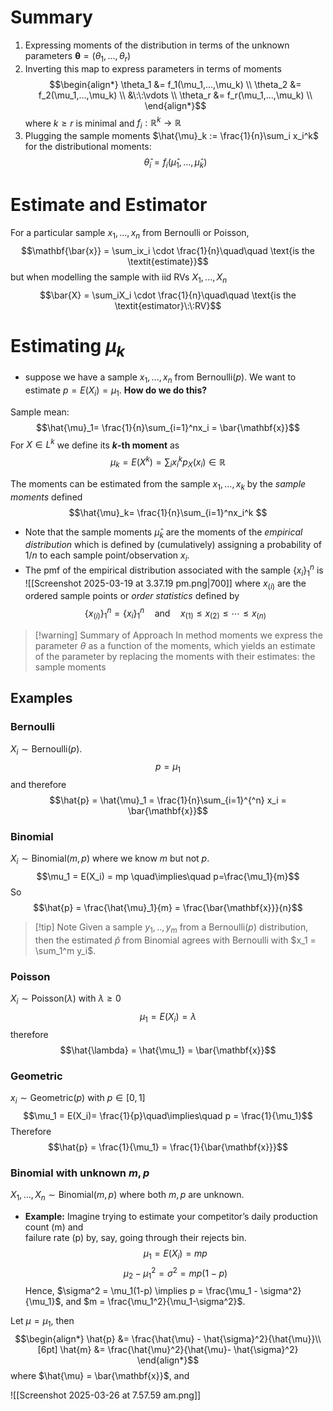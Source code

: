 # Summary

1. Expressing moments of the distribution in terms of the unknown parameters $\mathbf{\theta} = (\theta_1,...,\theta_r)$
2. Inverting this map to express parameters in terms of moments
$$\begin{align*}
\theta_1 &= f_1(\mu_1,...,\mu_k) \\
\theta_2 &= f_2(\mu_1,...,\mu_k) \\
&\:\:\vdots \\
\theta_r &= f_r(\mu_1,...,\mu_k) \\
\end{align*}$$
	where $k \geq r$ is minimal and $f_i :\mathbb{R}^k \to \mathbb{R}$
3. Plugging the sample moments $\hat{\mu}_k := \frac{1}{n}\sum_i x_i^k$  for the distributional moments:
	$$\hat{\theta}_i = f_i(\hat{\mu}_1,...,\hat{\mu}_k)$$

# Estimate and Estimator

For a particular sample $x_1,...,x_n$ from Bernoulli or Poisson,
$$\mathbf{\bar{x}} = \sum_ix_i \cdot \frac{1}{n}\quad\quad \text{is the \textit{estimate}}$$
but when modelling the sample with iid RVs $X_1,...,X_n$
$$\bar{X} = \sum_iX_i \cdot \frac{1}{n}\quad\quad \text{is the \textit{estimator}\:\:RV}$$


# Estimating $\mu_k$ 

- suppose we have a sample $x_1,...,x_n$ from $\text{Bernoulli}(p)$. We want to estimate $p = E(X_i) = \mu_1$. **How do we do this?**

Sample mean:
$$\hat{\mu}_1= \frac{1}{n}\sum_{i=1}^nx_i = \bar{\mathbf{x}}$$
For $X \in L^k$ we define its **$k$-th moment** as 
$$\mu_k = E(X^k) = \sum_i x_i^k p_X(x_i) \in \mathbb{R}$$

The moments can be estimated from the sample $x_1,...,x_k$ by the *sample moments* defined
$$\hat{\mu}_k= \frac{1}{n}\sum_{i=1}^nx_i^k $$
- Note that the sample moments $\hat{\mu}_k$ are the moments of the *empirical distribution* which is defined by (cumulatively) assigning a probability of $1/n$ to each sample point/observation $x_i$.
- The pmf of the empirical distribution associated with the sample $\{x_i\}^n_1$ is
 ![[Screenshot 2025-03-19 at 3.37.19 pm.png|700]]
 where $x_{(i)}$ are the ordered sample points or *order statistics* defined by 
 $$\{x_{(i)}\}_1^n = \{x_i\}_1^n\quad \text{and}\quad x_{(1)}\leq x_{(2)}\leq \cdots \leq x_{(n)}$$

>[!warning] Summary of Approach
>In method moments we express the parameter $\theta$ as a function of the moments, which yields an estimate of the parameter by replacing the moments with their estimates: the sample moments


## Examples
### Bernoulli
$X_i \sim \text{Bernoulli}(p)$. 
$$p=\mu_1$$
and therefore
$$\hat{p} = \hat{\mu}_1 = \frac{1}{n}\sum_{i=1}^{^n} x_i = \bar{\mathbf{x}}$$
### Binomial
$X_i \sim \text{Binomial}(m,p)$ where we know $m$ but not $p$. 
$$\mu_1 = E(X_i) = mp \quad\implies\quad p=\frac{\mu_1}{m}$$
So 
$$\hat{p} = \frac{\hat{\mu}_1}{m} = \frac{\bar{\mathbf{x}}}{n}$$

>[!tip] Note
>Given a sample $y_1,..,y_m$ from a $\text{Bernoulli}(p)$ distribution, then the estimated $\hat{p}$ from Binomial agrees with Bernoulli with $x_1 = \sum_1^m y_i$. 
>

### Poisson
$X_i \sim \text{Poisson}(\lambda)$ with $\lambda \geq 0$
$$\mu_1 = E(X_i) = \lambda$$
therefore
$$\hat{\lambda} = \hat{\mu_1} = \bar{\mathbf{x}}$$

### Geometric
$x_i \sim \text{Geometric}(p)$ with $p \in [0,1]$
$$\mu_1 = E(X_i)= \frac{1}{p}\quad\implies\quad p = \frac{1}{\mu_1}$$
Therefore
$$\hat{p} = \frac{1}{\mu_1} = \frac{1}{\bar{\mathbf{x}}}$$

### Binomial with unknown $m,p$
$X_1,...,X_n \sim \text{Binomial}(m,p)$ where both $m,p$ are unknown.

- **Example:** Imagine trying to estimate your competitor’s daily production count (m) and  
failure rate (p) by, say, going through their rejects bin.
$$\mu_1 = E(X_i) = mp$$
$$\mu_2 - \mu^2_1 = \sigma^2 = mp(1-p)$$
Hence, $\sigma^2 = \mu_1(1-p) \implies p = \frac{\mu_1 - \sigma^2}{\mu_1}$, and $m = \frac{\mu_1^2}{\mu_1-\sigma^2}$.  

Let $\mu = \mu_1$, then
$$\begin{align*}
\hat{p} &= \frac{\hat{\mu} - \hat{\sigma}^2}{\hat{\mu}}\\[6pt]
\hat{m} &= \frac{\hat{\mu}^2}{\hat{\mu}- \hat{\sigma}^2}
\end{align*}$$
where $\hat{\mu} = \bar{\mathbf{x}}$, and

![[Screenshot 2025-03-26 at 7.57.59 am.png]]
